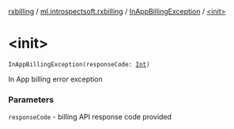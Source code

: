 [rxbilling](../../index.md) / [ml.introspectsoft.rxbilling](../index.md) / [InAppBillingException](index.md) / [&lt;init&gt;](./-init-.md)

# &lt;init&gt;

`InAppBillingException(responseCode: `[`Int`](https://kotlinlang.org/api/latest/jvm/stdlib/kotlin/-int/index.html)`)`

In App billing error exception

### Parameters

`responseCode` - billing API response code provided